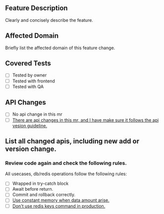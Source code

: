 ## Feature Description

Clearly and concisely describe the feature.

## Affected Domain

Briefly list the affected domain of this feature change.

## Covered Tests

- [ ] Tested by owner
- [ ] Tested with frontend
- [ ] Tested with QA

## API Changes

- [ ] No api change in this mr
- [ ] [There are api changes in this mr, and I have make sure it follows the api vesion guideline.](https://game-soul-technology.atlassian.net/wiki/spaces/GAM/pages/1213956097/API+Versioning+Guideline)

## List all changed apis, including new add or version change.

### Review code again and check the following rules.

All usecases, db/redis operations follow the following rules:

- [ ] Wrapped in try-catch block
- [ ] Await before return.
- [ ] Commit and rollback correctly.
- [ ] [Use constant memory when data amount arise.](https://game-soul-technology.atlassian.net/wiki/spaces/~618522111/pages/1210089475/20220227+Crash)
- [ ] [Don't use redis keys command in production.](https://redis.io/commands/keys/)
